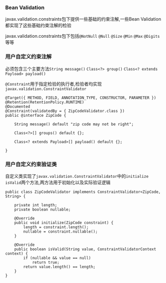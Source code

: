 ### Bean Validation

javax.validation.constraints包下提供一些基础的约束注解,一些Bean Validation都实现了这些基础约束注解的检验

javax.validation.constraints包下包括`@NotNull` `@Null` `@Size` `@Min` `@Max` `@Digits`等等

### 用户自定义约束注解

必须包含三个主要方法`String message()` `Class<?> group()` `Class<? extends Payload> payload()`

`@Constraint`用于指定检验的执行者,检验者均实现`javax.validation.ConstraintValidator`

	@Target({ METHOD, FIELD, ANNOTATION_TYPE, CONSTRUCTOR, PARAMETER })
	@Retention(RetentionPolicy.RUNTIME)
	@Documented
	@Constraint(validatedBy = { ZipCodeValidator.class })
	public @interface ZipCode {
	
	    String message() default "zip code may not be right";
	
	    Class<?>[] groups() default {};
	
	    Class<? extends Payload>[] payload() default {};
	    
	}

### 用户自定义约束验证类

自定义类实现了`javax.validation.ConstraintValidator`中的`initialize` `isValid`两个方法,两方法用于初始化以及实际验证逻辑

	public class ZipCodeValidator implements ConstraintValidator<ZipCode, String> {

		private int length;
		private boolean nullable;
		
		@Override
		public void initialize(ZipCode constraint) {
			length = constraint.length();
			nullable = constraint.nullable();
		}
	
		@Override
		public boolean isValid(String value, ConstraintValidatorContext context) {
			if (nullable && value == null)
				return true;
			return value.length() == length;
		}
	}


	